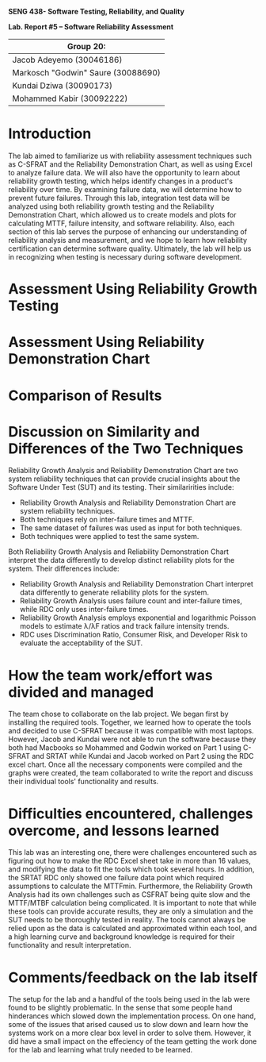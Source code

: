**SENG 438- Software Testing, Reliability, and Quality**

**Lab. Report \#5 – Software Reliability Assessment**

| Group 20:      |
| -------------- |
| Jacob Adeyemo (30046186) |
| Markosch "Godwin" Saure (30088690) |     
| Kundai Dziwa (30090173) | 
| Mohammed Kabir (30092222) | 

# Introduction

The lab aimed to familiarize us with reliability assessment techniques such as C-SFRAT and the Reliability Demonstration Chart, as well as using Excel to analyze failure data. We will also have the opportunity to learn about reliability growth testing, which helps identify changes in a product's reliability over time. By examining failure data, we will determine how to prevent future failures. Through this lab, integration test data will be analyzed using both reliability growth testing and the Reliability Demonstration Chart, which allowed us to create models and plots for calculating MTTF, failure intensity, and software reliability. Also, each section of this lab serves the purpose of enhancing our understanding of reliability analysis and measurement, and we hope to learn how reliability certification can determine software quality. Ultimately, the lab will help us in recognizing when testing is necessary during software development.

# 

# Assessment Using Reliability Growth Testing 

# Assessment Using Reliability Demonstration Chart 

# 

# Comparison of Results

# Discussion on Similarity and Differences of the Two Techniques

Reliability Growth Analysis and Reliability Demonstration Chart are two system reliability techniques that can provide crucial insights about the Software Under Test (SUT) and its testing. Their similaririties include:

* Reliability Growth Analysis and Reliability Demonstration Chart are system reliability techniques.
* Both techniques rely on inter-failure times and MTTF.
* The same dataset of failures was used as input for both techniques.
* Both techniques were applied to test the same system.

Both Reliability Growth Analysis and Reliability Demonstration Chart interpret the data differently to develop distinct reliability plots for the system. Their differences include:

* Reliability Growth Analysis and Reliability Demonstration Chart interpret data differently to generate reliability plots for the system.
* Reliability Growth Analysis uses failure count and inter-failure times, while RDC only uses inter-failure times.
* Reliability Growth Analysis employs exponential and logarithmic Poisson models to estimate λ/λF ratios and track failure intensity trends.
* RDC uses Discrimination Ratio, Consumer Risk, and Developer Risk to evaluate the acceptability of the SUT.

# How the team work/effort was divided and managed

The team chose to collaborate on the lab project. We began first by installing the required tools. Together, we learned how to operate the tools and decided to use C-SFRAT because it was compatible with most laptops. However, Jacob and Kundai were not able to run the software because they both had Macbooks so Mohammed and Godwin worked on Part 1 using C-SFRAT and SRTAT while Kundai and Jacob worked on Part 2 using the RDC excel chart. Once all the necessary components were compiled and the graphs were created, the team collaborated to write the report and discuss their individual tools' functionality and results.

# Difficulties encountered, challenges overcome, and lessons learned

This lab was an interesting one, there were challenges encountered such as figuring out how to make the RDC Excel sheet take in more than 16 values, and modifying the data to fit the tools which took several hours. In addition, the SRTAT RDC only showed one failure data point which required assumptions to calculate the MTTFmin. Furthermore, the Reliability Growth Analysis had its own challenges such as CSFRAT being quite slow and the MTTF/MTBF calculation being complicated. It is important to note that while these tools can provide accurate results, they are only a simulation and the SUT needs to be thoroughly tested in reality. The tools cannot always be relied upon as the data is calculated and approximated within each tool, and a high learning curve and background knowledge is required for their functionality and result interpretation.

# Comments/feedback on the lab itself

The setup for the lab and a handful of the tools being used in the lab were found to be slightly problematic. In the sense that some people hand hinderances which slowed down the implementation process. On one hand, some of the issues that arised caused us to slow down and learn how the systems work on a more clear box level in order to solve them. However, it did have a small impact on the effeciency of the team getting the work done for the lab and learning what truly needed to be learned. 
